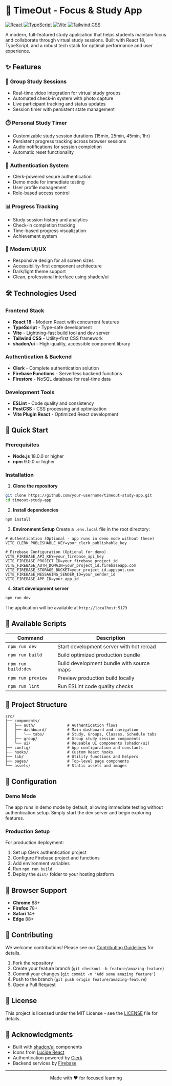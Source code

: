 # 🎯 TimeOut - Focus & Study App

[![React](https://img.shields.io/badge/React-18-blue.svg)](https://reactjs.org/)
[![TypeScript](https://img.shields.io/badge/TypeScript-5-blue.svg)](https://www.typescriptlang.org/)
[![Vite](https://img.shields.io/badge/Vite-7-purple.svg)](https://vitejs.dev/)
[![Tailwind CSS](https://img.shields.io/badge/Tailwind-3-teal.svg)](https://tailwindcss.com/)

A modern, full-featured study application that helps students maintain focus and collaborate through virtual study sessions. Built with React 18, TypeScript, and a robust tech stack for optimal performance and user experience.

## ✨ Features

### 🎥 **Group Study Sessions**
- Real-time video integration for virtual study groups
- Automated check-in system with photo capture
- Live participant tracking and status updates
- Session timer with persistent state management

### ⏱️ **Personal Study Timer**
- Customizable study session durations (15min, 25min, 45min, 1hr)
- Persistent progress tracking across browser sessions
- Audio notifications for session completion
- Automatic reset functionality

### 🔐 **Authentication System**
- Clerk-powered secure authentication
- Demo mode for immediate testing
- User profile management
- Role-based access control

### 📊 **Progress Tracking**
- Study session history and analytics
- Check-in completion tracking
- Time-based progress visualization
- Achievement system

### 🎨 **Modern UI/UX**
- Responsive design for all screen sizes
- Accessibility-first component architecture
- Dark/light theme support
- Clean, professional interface using shadcn/ui

## 🛠️ Technologies Used

### **Frontend Stack**
- **React 18** - Modern React with concurrent features
- **TypeScript** - Type-safe development
- **Vite** - Lightning-fast build tool and dev server
- **Tailwind CSS** - Utility-first CSS framework
- **shadcn/ui** - High-quality, accessible component library

### **Authentication & Backend**
- **Clerk** - Complete authentication solution
- **Firebase Functions** - Serverless backend functions
- **Firestore** - NoSQL database for real-time data

### **Development Tools**
- **ESLint** - Code quality and consistency
- **PostCSS** - CSS processing and optimization
- **Vite Plugin React** - Optimized React development

## 🚀 Quick Start

### Prerequisites
- **Node.js** 18.0.0 or higher
- **npm** 9.0.0 or higher

### Installation

1. **Clone the repository**
```bash
git clone https://github.com/your-username/timeout-study-app.git
cd timeout-study-app
```

2. **Install dependencies**
```bash
npm install
```

3. **Environment Setup**
Create a `.env.local` file in the root directory:
```env
# Authentication (Optional - app runs in demo mode without these)
VITE_CLERK_PUBLISHABLE_KEY=your_clerk_publishable_key

# Firebase Configuration (Optional for demo)
VITE_FIREBASE_API_KEY=your_firebase_api_key
VITE_FIREBASE_PROJECT_ID=your_firebase_project_id
VITE_FIREBASE_AUTH_DOMAIN=your_project_id.firebaseapp.com
VITE_FIREBASE_STORAGE_BUCKET=your_project_id.appspot.com
VITE_FIREBASE_MESSAGING_SENDER_ID=your_sender_id
VITE_FIREBASE_APP_ID=your_app_id
```

4. **Start development server**
```bash
npm run dev
```

The application will be available at `http://localhost:5173`

## 📜 Available Scripts

| Command | Description |
|---------|-------------|
| `npm run dev` | Start development server with hot reload |
| `npm run build` | Build optimized production bundle |
| `npm run build:dev` | Build development bundle with source maps |
| `npm run preview` | Preview production build locally |
| `npm run lint` | Run ESLint code quality checks |

## 📁 Project Structure

```
src/
├── components/
│   ├── auth/              # Authentication flows
│   ├── dashboard/         # Main dashboard and navigation
│   │   └── tabs/          # Study, Groups, Classes, Schedule tabs
│   ├── group/             # Group study session components
│   └── ui/                # Reusable UI components (shadcn/ui)
├── config/                # App configuration and constants
├── hooks/                 # Custom React hooks
├── lib/                   # Utility functions and helpers
├── pages/                 # Top-level page components
└── assets/                # Static assets and images
```

## 🔧 Configuration

### Demo Mode
The app runs in demo mode by default, allowing immediate testing without authentication setup. Simply start the dev server and begin exploring features.

### Production Setup
For production deployment:

1. Set up Clerk authentication project
2. Configure Firebase project and functions
3. Add environment variables
4. Run `npm run build`
5. Deploy the `dist/` folder to your hosting platform

## 📱 Browser Support

- **Chrome** 88+
- **Firefox** 78+
- **Safari** 14+
- **Edge** 88+

## 🤝 Contributing

We welcome contributions! Please see our [Contributing Guidelines](CONTRIBUTING.md) for details.

1. Fork the repository
2. Create your feature branch (`git checkout -b feature/amazing-feature`)
3. Commit your changes (`git commit -m 'Add some amazing feature'`)
4. Push to the branch (`git push origin feature/amazing-feature`)
5. Open a Pull Request

## 📄 License

This project is licensed under the MIT License - see the [LICENSE](LICENSE) file for details.

## 🙏 Acknowledgments

- Built with [shadcn/ui](https://ui.shadcn.com/) components
- Icons from [Lucide React](https://lucide.dev/)
- Authentication powered by [Clerk](https://clerk.com/)
- Backend services by [Firebase](https://firebase.google.com/)

---

<p align="center">Made with ❤️ for focused learning</p>